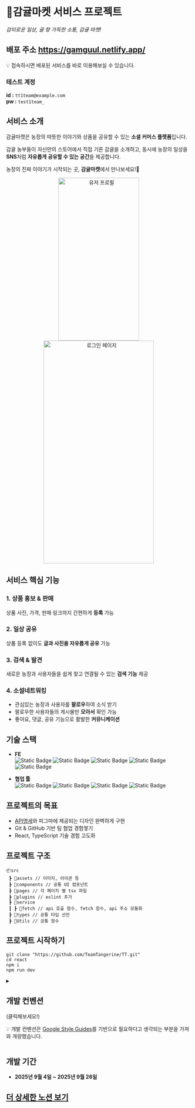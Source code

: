 # 🍊감귤마켓 서비스 프로젝트
*감미로운 일상, 귤 향 가득한 소통, 감귤 마켓!*

## 배포 주소  https://gamguul.netlify.app/
💡 접속하시면 배포된 서비스를 바로 이용해보실 수 있습니다.   
 ### 테스트 계정   

**id :** `tt1team@example.com`   
**pw :**  `test1team_`

## 서비스 소개

감귤마켓은 농장의 따뜻한 이야기와 상품을 공유할 수 있는 **소셜 커머스 플랫폼**입니다.   

감귤 농부들이 자신만의 스토어에서 직접 기른 감귤을 소개하고, 동시에 농장의 일상을 **SNS**처럼 **자유롭게 공유할 수 있는 공간**을 제공합니다.   

농장의 진짜 이야기가 시작되는 곳, **감귤마켓**에서 만나보세요!🍊
<p align="center">
<img src="https://github.com/user-attachments/assets/7036e90e-592b-41e4-9de7-cf1f6f8f1102" alt="유저 프로필" width="220" height="442" />
<img src="https://github.com/user-attachments/assets/30292b06-d8a1-4ae2-a13d-f4d13dcdfd52" alt="로그인 페이지" width="300" height="605" />
</p>

## 서비스 핵심 기능
### 1. 상품 홍보 & 판매
상품 사진, 가격, 판매 링크까지 간편하게 **등록** 가능

### 2. 일상 공유
상품 등록 없이도 **글과 사진을 자유롭게 공유** 가능

### 3. 검색 & 발견
새로운 농장과 사용자들을 쉽게 찾고 연결될 수 있는 **검색 기능** 제공

### 4. 소설네트워킹
- 관심있는 농장과 사용자를 **팔로우**하여 소식 받기
- 팔로우한 사용자들의 게시물만 **모아서** 확인 가능
- 좋아요, 댓글, 공유 기능으로 활발한 **커뮤니케이션**
  
## 기술 스택
- **FE**   
    <img alt="Static Badge" src="https://img.shields.io/badge/HTML5-red" > <img alt="Static Badge" src="https://img.shields.io/badge/React-%5E19.1.1-skyblue%20">
     <img alt="Static Badge" src="https://img.shields.io/badge/TypeScript-^5.9.2-blue"> <img alt="Static Badge" src="https://img.shields.io/badge/TailwindCSS-^3.3.3-deepskyblue"> <img alt="Static Badge" src="https://img.shields.io/badge/Vite-^7.1.4-darkmagenta">   

- **협업 툴**   
    <img alt="Static Badge" src="https://img.shields.io/badge/Github%20Projects-black"> <img alt="Static Badge" src="https://img.shields.io/badge/Notion-tan%20"> <img alt="Static Badge" src="https://img.shields.io/badge/Discord-dodgerblue"> <img alt="Static Badge" src="https://img.shields.io/badge/Figma-orchid%20">

## 프로젝트의 목표
- [API명세](https://oreumi.notion.site/API-25eebaa8982b8001819bece8f093932d)와 피그마에 제공되는 디자인 완벽하게 구현
- Git & GitHub 기반 팀 협업 경험쌓기
- React, TypeScript 기술 경험 고도화

## 프로젝트 구조
```
📦src
 ┣ 📂assets // 이미지, 아이콘 등
 ┣ 📂components // 공통 UI 컴포넌트
 ┣ 📂pages // 각 페이지 별 tsx 파일
 ┣ 📂plugins // eslint 추가
 ┣ 📂service
 ┃ ┣ 📂fetch // api 호출 함수, fetch 함수, api 주소 모듈화
 ┣ 📂types // 공통 타입 선언
 ┣ 📂Utils // 공통 함수
```

## 프로젝트 시작하기
```
git clone "https://github.com/TeamTangerine/TT.git"
cd react
npm i
npm run dev
```

<details>
<summary>
   <h2>개발 컨벤션</h2> (클릭해보세요!)
   <p>💡 개발 컨벤션은 <a href="https://google.github.io/styleguide/">Google Style Guides</a>를 기반으로 필요하다고 생각되는 부분을 가져와 개량했습니다.</p>
</summary>
<div markdown="1">

### 1. 일반 규칙(Prettier 설정 반영)

- 들여쓰기: 2칸 공백 (tabWidth: 2)
- 세미콜론(;) 항상 사용 (semi: true)
- 문자열: 작은따옴표(') 사용, JSX에서는 큰따옴표(") (singleQuote: true)
- 최대 줄 길이: 120자 (printWidth: 120)
- 객체나 배열의 마지막 요소 뒤에는 ES5 호환 방식으로 쉼표 사용 (trailingComma: "es5")
- 변수명: camelCase 사용
- 상수: 대문자 + 언더스코어(UPPER_SNAKE_CASE) 사용
- 모든 파일 끝에 빈 줄 추가

### 2. Typescript 관련

- 명시적 타입 선언 지향 (any 타입 지양)
- 인터페이스 이름은 대문자 I로 시작 (예: IUserProps)
- 타입 이름은 파스칼케이스 사용 (예: UserType)
- 재사용 가능한 타입은 별도 파일로 분리

### 3. 컴포넌트 관련

- 함수 선언문으로 통일 (function 키워드 사용) - README.md에 명시됨
- 컴포넌트 파일명은 파스칼케이스 (예: UserProfile.tsx)
- props 타입은 인터페이스로 정의
- props는 구조분해할당으로 사용
- 큰 컴포넌트는 논리적 단위로 분리
- 컴포넌트 안에 컴포넌트 선언하지 않기
- 부모 컴포넌트가 렌더링될 때마다 내부 컴포넌트 함수가 완전히 새로 생성됩니다
- 이 함수들은 사용은 되지만, 매번 새로운 메모리 공간을 차지합니다

### 4. 커밋 타입

- feat: 새로운 기능 추가
- fix: 버그 수정
- docs: 문서 수정
- style: 코드 포맷팅, 세미콜론 누락 등
- refactor: 코드 리팩토링
- test: 테스트 코드 추가/수정
- chore: 빌드 프로세스, 패키지 매니저 설정 등

### 5. 브랜치 전략

- main: 배포 가능한 상태의 코드
- develop: 개발 중인 코드의 통합 브랜치
- feature/기능명: 새로운 기능 개발
- fix/버그명: 버그 수정

### 6. PR 규칙

- 제목은 커밋 메시지와 동일한 형식
- 본문에 변경사항 요약 및 스크린샷 포함
- 리뷰어 최소 1명 지정
- 관련 이슈 연결


</div>
</details>

## 개발 기간 
- **2025년 9월 4일 ~ 2025년 9월 26일**

## <a href="https://www.notion.so/oreumi/261ebaa8982b807e95e9d53d9bb86755" target='_blank'>더 상세한 노션 보기</a> 
